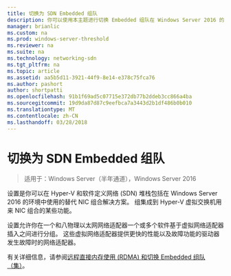 ```yaml
---
title: 切换为 SDN Embedded 组队
description: 你可以使用本主题进行切换 Embedded 组队在 Windows Server 2016 的简短概述。
manager: brianlic
ms.custom: na
ms.prod: windows-server-threshold
ms.reviewer: na
ms.suite: na
ms.technology: networking-sdn
ms.tgt_pltfrm: na
ms.topic: article
ms.assetid: aa5b5d11-3921-44f9-8e14-e378c75fca76
ms.author: pashort
author: shortpatti
ms.openlocfilehash: 91b1f69ad5c07715e372db77b2ddeb3cc866a4ba
ms.sourcegitcommit: 19d9da87d87c9eefbca7a3443d2b1df486b0b010
ms.translationtype: MT
ms.contentlocale: zh-CN
ms.lasthandoff: 03/28/2018
---
```

# <a name="switch-embedded-teaming-for-sdn"></a>切换为 SDN Embedded 组队

>适用于：Windows Server（半年通道），Windows Server 2016

设置是你可以在 Hyper-V 和软件定义网络 (SDN) 堆栈包括在 Windows Server 2016 的环境中使用的替代 NIC 组合解决方案。 组集成到 Hyper-V 虚拟交换机用来 NIC 组合的某些功能。 

设置允许你在一个和八物理以太网网络适配器一个或多个软件基于虚拟网络适配器插入之间进行分组。 这些虚拟网络适配器提供更快的性能以及故障功能的驱动器发生故障时的网络适配器。

有关详细信息，请参阅[远程直接内存使用 (RDMA) 和切换 Embedded 组队 （集）](../../../virtualization//hyper-v-virtual-switch/RDMA-and-Switch-Embedded-Teaming.md)。
